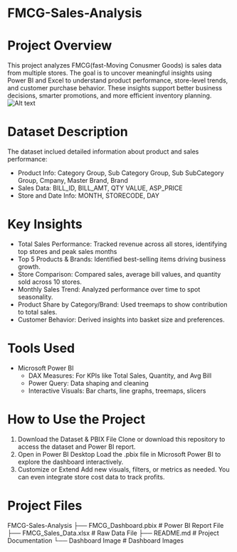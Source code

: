 # FMCG-Sales-Analysis

# Project Overview
This project analyzes FMCG(fast-Moving Conusmer Goods) is sales data from multiple stores. The goal is to uncover meaningful insights using Power BI and Excel to understand product performance, store-level trends, and customer purchase behavior. These insights support better business decisions, smarter promotions, and more efficient inventory planning.
![Alt text]()

# Dataset Description
The dataset inclued detailed information about product and sales performance:
- Product Info: Category Group,	Sub Category Group,	Sub SubCategory Group,	Cmpany,	Master Brand,	Brand
- Sales Data: BILL_ID,	BILL_AMT,	QTY	VALUE, ASP_PRICE
- Store and Date Info: MONTH,	STORECODE, DAY

# Key Insights 
- Total Sales Performance: Tracked revenue across all stores, identifying top stores and peak sales months
- Top 5 Products & Brands: Identified best-selling items driving business growth.
- Store Comparison: Compared sales, average bill values, and quantity sold across 10 stores.
- Monthly Sales Trend: Analyzed performance over time to spot seasonality.
- Product Share by Category/Brand: Used treemaps to show contribution to total sales.
- Customer Behavior: Derived insights into basket size and preferences.

# Tools Used
- Microsoft Power BI
  - DAX Measures: For KPIs like Total Sales, Quantity, and Avg Bill
  - Power Query: Data shaping and cleaning
  - Interactive Visuals: Bar charts, line graphs, treemaps, slicers

# How to Use the Project
1. Download the Dataset & PBIX File
   Clone or download this repository to access the dataset and Power BI report.
2. Open in Power BI Desktop
   Load the .pbix file in Microsoft Power BI to explore the dashboard interactively.
3. Customize or Extend
   Add new visuals, filters, or metrics as needed. You can even integrate store cost data to track profits.

# Project Files
FMCG-Sales-Analysis
├── FMCG_Dashboard.pbix          # Power BI Report File
├── FMCG_Sales_Data.xlsx         # Raw Data File
├── README.md                    # Project Documentation
└── Dashboard Image              # Dashboard Images
